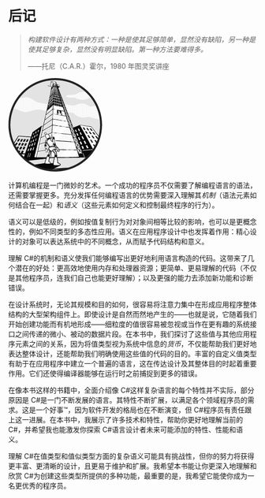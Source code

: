 # <samp class="SANS_Dogma_OT_Bold_B_11">后记</samp>

> *构建软件设计有两种方式：一种是使其足够简单，显然没有缺陷，另一种是使其足够复杂，显然没有明显缺陷。第一种方法要难得多。*
> 
> ——托尼（C.A.R.）霍尔，1980 年图灵奖讲座

![](img/opener-img.png)

计算机编程是一门微妙的艺术。一个成功的程序员不仅需要了解编程语言的语法，还需要掌握更多。充分发挥任何编程语言的优势需要深入理解其*机制*（语法元素如何结合在一起）和*语义*（这些元素如何定义和控制最终程序的行为）。

语义可以是低级的，例如按值复制行为对对象间相等比较的影响，也可以是更概念性的，例如不同类型的多态性应用。语义在应用程序设计中也发挥着作用：精心设计的对象可以表达系统中的不同概念，从而赋予代码结构和意义。

理解 C#的机制和语义使我们能够编写出更好地利用语言构造的代码。这带来了几个潜在的好处：更高效地使用内存和处理器资源；更简单、更易理解的代码（不仅是其他程序员，连我们自己也能更好理解）；以及更强的能力去添加新功能和诊断错误。

在设计系统时，无论其规模和目的如何，很容易将注意力集中在形成应用程序整体结构的大型架构组件上。即使设计是自然而然地产生的——也就是说，它随着我们开始创建功能而有机地形成——细粒度的值很容易被忽视或当作在更有趣的系统接口之间传递的微小、被动的数据片段。在本书中，我们探讨了这些值与其他应用程序元素之间的关系，因为将值类型视为系统中信息的*货币*，不仅能帮助我们更好地表达整体设计，还能帮助我们明确使用这些值的代码的目的。丰富的自定义值类型有助于在应用程序中建立一个普遍的语言，这在传达设计及其整体目的时起着重要作用。它们还使得编译器能够在运行时之前捕捉到更多的错误。

在像本书这样的书籍中，全面介绍像 C#这样复杂语言的每个特性并不实际，部分原因是 C#是一门不断发展的语言。其特性不断扩展，以满足各个领域程序员的需求。这是一个好事™，因为软件开发的格局也在不断演变，但 C#程序员有责任跟上这一进展。在本书中，我展示了许多技术和特性，帮助你更好地理解当前的 C#，并希望我也能激发你探索 C#语言设计者未来可能添加的特性、性能和语义。

理解 C#在值类型和值似类型方面的复杂语义可能具有挑战性，但你的努力将获得更丰富、更清晰的设计，且更易于维护和扩展。我希望本书能让你更深入地理解和欣赏 C#为创建这些类型所提供的多种功能，最重要的是，我希望它能使你成为一名更优秀的程序员。
